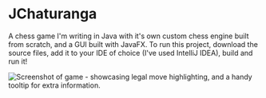 # JChaturanga
A chess game I'm writing in Java with it's own custom chess engine built from scratch, and a GUI built with JavaFX.
To run this project, download the source files, add it to your IDE of choice (I've used IntelliJ IDEA), build and run it!

![Screenshot of game - showcasing legal move highlighting, and a handy tooltip for extra information.](https://image.ibb.co/kqE6bQ/jchaturanga08.png)
